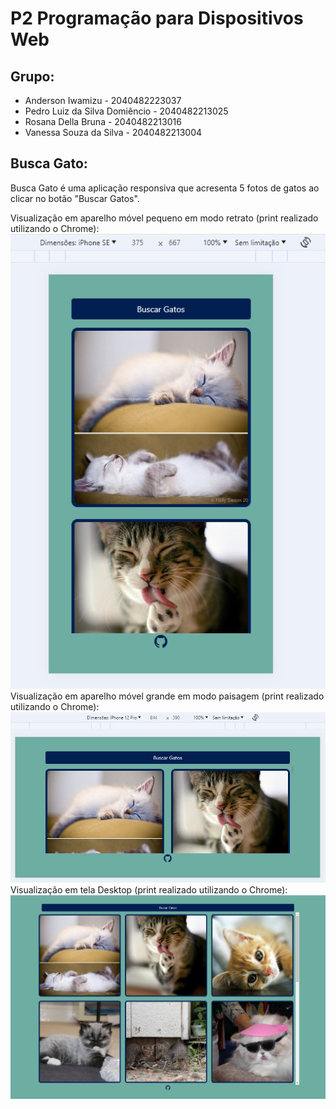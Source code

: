 # P2 Programação para Dispositivos Web

## Grupo:

* Anderson Iwamizu - 2040482223037
* Pedro Luiz da Silva Domiêncio - 2040482213025
* Rosana Della Bruna - 2040482213016
* Vanessa Souza da Silva - 2040482213004


## Busca Gato:

Busca Gato é uma aplicação responsiva que acresenta 5 fotos de gatos ao clicar no botão "Buscar Gatos".

Visualização em aparelho móvel pequeno em modo retrato (print realizado utilizando o Chrome):
![](/busca_gato/Pronto_v1/Tel_Vertical.PNG)
Visualização em aparelho móvel grande em modo paisagem (print realizado utilizando o Chrome):  
![](/busca_gato/Pronto_v1/Tel_Horizontal.PNG)
Visualização em tela Desktop (print realizado utilizando o Chrome):
![](/busca_gato/Pronto_v1/Desktop.PNG)
